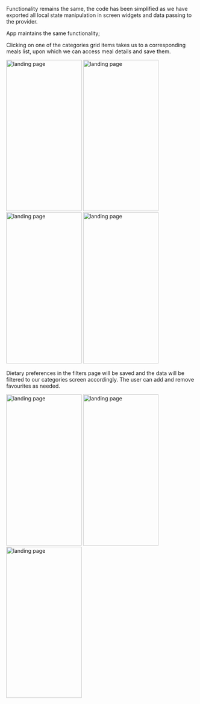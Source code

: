 Functionality remains the same, the code has been simplified as we have exported all local state manipulation in screen widgets and data passing to the provider. 

App maintains the same functionality;

Clicking on one of the categories grid items takes us to a corresponding meals list, upon which we can access meal details and save them.

<img src="https://github.com/user-attachments/assets/e6e43781-bf06-4f6d-8eb3-a60ed4f45d6f" alt="landing page" width="200" height="400">
<img src="https://github.com/user-attachments/assets/59a073e0-278c-4d35-8c39-d3b664c384a8" alt="landing page" width="200" height="400">
<img src="https://github.com/user-attachments/assets/95b76eee-5999-4656-8aa0-4288971bb25b" alt="landing page" width="200" height="400">
<img src="https://github.com/user-attachments/assets/0f296f5d-fe53-4049-9a0e-39bec1534dc0" alt="landing page" width="200" height="400">


Dietary preferences in the filters page will be saved and the data will be filtered to our categories screen accordingly. The user can add and remove favourites as needed.

<img src="https://github.com/user-attachments/assets/a8825d35-89ba-49ff-90de-b15c14867484" alt="landing page" width="200" height="400">
<img src="https://github.com/user-attachments/assets/34177c0d-9d14-468a-80a3-d215bcb773f7" alt="landing page" width="200" height="400">
<img src="https://github.com/user-attachments/assets/7f610a52-49bb-4fa1-a41d-dbe5d5ffefb8" alt="landing page" width="200" height="400">
